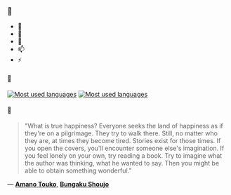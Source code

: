 ### 👋

- 🔭
- 🌱
- 💬
- 📫
- ⚡

#### 🧏

[![Most used languages](https://github-readme-stats-aynah.vercel.app/api/top-langs/?username=aynh&theme=solarized-dark&langs_count=6&layout=compact&hide_title=true)](https://github.com/anuraghazra/github-readme-stats#gh-dark-mode-only)
[![Most used languages](https://github-readme-stats-aynah.vercel.app/api/top-langs/?username=aynh&theme=solarized-light&langs_count=6&layout=compact&hide_title=true)](https://github.com/anuraghazra/github-readme-stats#gh-light-mode-only)

#### 💬

> "What is true happiness? Everyone seeks the land of happiness as if they're on a pilgrimage. They try to walk there. Still, no matter who they are, at times they become tired. Stories exist for those times. If you open the covers, you'll encounter someone else's imagination. If you feel lonely on your own, try reading a book. Try to imagine what the author was thinking, what he wanted to say. Then you might be able to obtain something wonderful."

&mdash; [**Amano Touko**](https://myanimelist.net/character.php?q=Amano%20Touko&cat=character), [**Bungaku Shoujo**](https://myanimelist.net/search/all?q=Bungaku%20Shoujo&cat=all)
